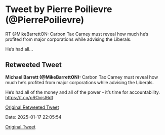 # Tweet by Pierre Poilievre (@PierrePoilievre)

RT @MikeBarrettON: Carbon Tax Carney must reveal how much he’s profited from major corporations while advising the Liberals. 

He’s had all…

## Retweeted Tweet

**Michael Barrett (@MikeBarrettON):** Carbon Tax Carney must reveal how much he’s profited from major corporations while advising the Liberals. 

He’s had all of the money and all of the power - it’s time for accountability. https://t.co/pROyjst6dt

[Original Retweeted Tweet](https://x.com/MikeBarrettON/status/1880351970843832488)

Date: 2025-01-17 22:05:54

[Original Tweet](https://x.com/PierrePoilievre/status/1880376024510394648)
